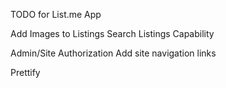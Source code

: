 TODO for List.me App


Add Images to Listings
Search Listings Capability


Admin/Site Authorization
Add site navigation links


Prettify
